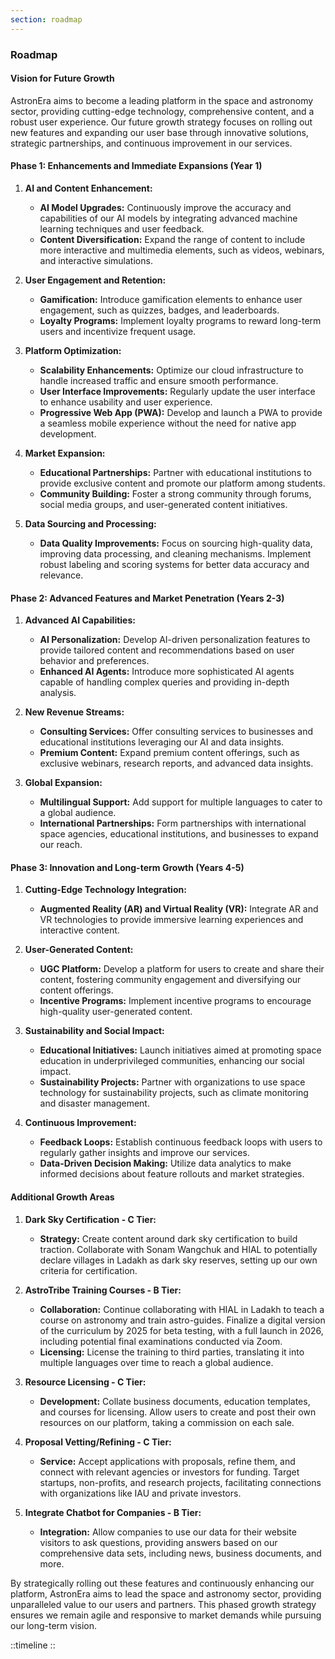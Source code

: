 ```yaml
---
section: roadmap
---
```


### Roadmap

#### Vision for Future Growth

AstronEra aims to become a leading platform in the space and astronomy sector, providing
cutting-edge technology, comprehensive content, and a robust user experience. Our future growth
strategy focuses on rolling out new features and expanding our user base through innovative
solutions, strategic partnerships, and continuous improvement in our services.

#### Phase 1: Enhancements and Immediate Expansions (Year 1)

1. **AI and Content Enhancement:**

   - **AI Model Upgrades:** Continuously improve the accuracy and capabilities of our AI models by
     integrating advanced machine learning techniques and user feedback.
   - **Content Diversification:** Expand the range of content to include more interactive and
     multimedia elements, such as videos, webinars, and interactive simulations.

2. **User Engagement and Retention:**

   - **Gamification:** Introduce gamification elements to enhance user engagement, such as quizzes,
     badges, and leaderboards.
   - **Loyalty Programs:** Implement loyalty programs to reward long-term users and incentivize
     frequent usage.

3. **Platform Optimization:**

   - **Scalability Enhancements:** Optimize our cloud infrastructure to handle increased traffic and
     ensure smooth performance.
   - **User Interface Improvements:** Regularly update the user interface to enhance usability and
     user experience.
   - **Progressive Web App (PWA):** Develop and launch a PWA to provide a seamless mobile experience
     without the need for native app development.

4. **Market Expansion:**

   - **Educational Partnerships:** Partner with educational institutions to provide exclusive
     content and promote our platform among students.
   - **Community Building:** Foster a strong community through forums, social media groups, and
     user-generated content initiatives.

5. **Data Sourcing and Processing:**
   - **Data Quality Improvements:** Focus on sourcing high-quality data, improving data processing,
     and cleaning mechanisms. Implement robust labeling and scoring systems for better data accuracy
     and relevance.

#### Phase 2: Advanced Features and Market Penetration (Years 2-3)

1. **Advanced AI Capabilities:**

   - **AI Personalization:** Develop AI-driven personalization features to provide tailored content
     and recommendations based on user behavior and preferences.
   - **Enhanced AI Agents:** Introduce more sophisticated AI agents capable of handling complex
     queries and providing in-depth analysis.

2. **New Revenue Streams:**

   - **Consulting Services:** Offer consulting services to businesses and educational institutions
     leveraging our AI and data insights.
   - **Premium Content:** Expand premium content offerings, such as exclusive webinars, research
     reports, and advanced data insights.

3. **Global Expansion:**
   - **Multilingual Support:** Add support for multiple languages to cater to a global audience.
   - **International Partnerships:** Form partnerships with international space agencies,
     educational institutions, and businesses to expand our reach.

#### Phase 3: Innovation and Long-term Growth (Years 4-5)

1. **Cutting-Edge Technology Integration:**

   - **Augmented Reality (AR) and Virtual Reality (VR):** Integrate AR and VR technologies to
     provide immersive learning experiences and interactive content.

2. **User-Generated Content:**

   - **UGC Platform:** Develop a platform for users to create and share their content, fostering
     community engagement and diversifying our content offerings.
   - **Incentive Programs:** Implement incentive programs to encourage high-quality user-generated
     content.

3. **Sustainability and Social Impact:**

   - **Educational Initiatives:** Launch initiatives aimed at promoting space education in
     underprivileged communities, enhancing our social impact.
   - **Sustainability Projects:** Partner with organizations to use space technology for
     sustainability projects, such as climate monitoring and disaster management.

4. **Continuous Improvement:**
   - **Feedback Loops:** Establish continuous feedback loops with users to regularly gather insights
     and improve our services.
   - **Data-Driven Decision Making:** Utilize data analytics to make informed decisions about
     feature rollouts and market strategies.

#### Additional Growth Areas

1. **Dark Sky Certification - C Tier:**

   - **Strategy:** Create content around dark sky certification to build traction. Collaborate with
     Sonam Wangchuk and HIAL to potentially declare villages in Ladakh as dark sky reserves, setting
     up our own criteria for certification.

2. **AstroTribe Training Courses - B Tier:**

   - **Collaboration:** Continue collaborating with HIAL in Ladakh to teach a course on astronomy
     and train astro-guides. Finalize a digital version of the curriculum by 2025 for beta testing,
     with a full launch in 2026, including potential final examinations conducted via Zoom.
   - **Licensing:** License the training to third parties, translating it into multiple languages
     over time to reach a global audience.

3. **Resource Licensing - C Tier:**

   - **Development:** Collate business documents, education templates, and courses for licensing.
     Allow users to create and post their own resources on our platform, taking a commission on each
     sale.

4. **Proposal Vetting/Refining - C Tier:**

   - **Service:** Accept applications with proposals, refine them, and connect with relevant
     agencies or investors for funding. Target startups, non-profits, and research projects,
     facilitating connections with organizations like IAU and private investors.

5. **Integrate Chatbot for Companies - B Tier:**
   - **Integration:** Allow companies to use our data for their website visitors to ask questions,
     providing answers based on our comprehensive data sets, including news, business documents, and
     more.

By strategically rolling out these features and continuously enhancing our platform, AstronEra aims
to lead the space and astronomy sector, providing unparalleled value to our users and partners. This
phased growth strategy ensures we remain agile and responsive to market demands while pursuing our
long-term vision.

::timeline 
::

